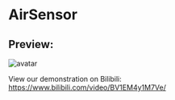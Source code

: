 # AirSensor

## Preview:
![avatar](./Preview.jpg)

View our demonstration on Bilibili:  https://www.bilibili.com/video/BV1EM4y1M7Ve/


